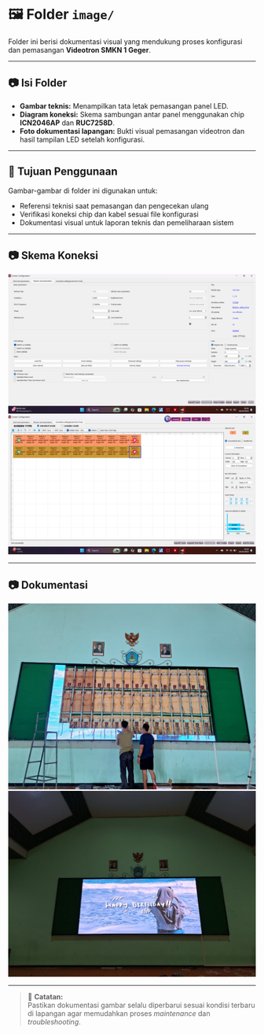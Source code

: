 # 🖼️ Folder `image/`

Folder ini berisi dokumentasi visual yang mendukung proses konfigurasi dan pemasangan **Videotron SMKN 1 Geger**.

---

## 📷 Isi Folder

- **Gambar teknis:** Menampilkan tata letak pemasangan panel LED.
- **Diagram koneksi:** Skema sambungan antar panel menggunakan chip **ICN2046AP** dan **RUC7258D**.
- **Foto dokumentasi lapangan:** Bukti visual pemasangan videotron dan hasil tampilan LED setelah konfigurasi.

---

## 🎯 Tujuan Penggunaan

Gambar-gambar di folder ini digunakan untuk:

- Referensi teknisi saat pemasangan dan pengecekan ulang
- Verifikasi koneksi chip dan kabel sesuai file konfigurasi
- Dokumentasi visual untuk laporan teknis dan pemeliharaan sistem

---

## 📷 Skema Koneksi

  ![Skema Koneksi](https://github.com/Frendi-X/Videotron-SMKN-1-Geger-Madiun/blob/main/image/1.%20P2.5_2046AP_7258_32S.png)
  ![Skema Koneksi](https://github.com/Frendi-X/Videotron-SMKN-1-Geger-Madiun/blob/main/image/2.%20Connection%20Settings%20-%202%20NetPort.png)  

---

## 📷 Dokumentasi

  ![Dokumentasi](https://github.com/Frendi-X/Videotron-SMPN-1-Jetis-Ponorogo/blob/main/image/Instalasi%20Videotron.jpeg)
  ![Dokumentasi](https://github.com/Frendi-X/Videotron-SMPN-1-Jetis-Ponorogo/blob/main/image/Videotron.jpeg)

---

> 📝 **Catatan:**  
> Pastikan dokumentasi gambar selalu diperbarui sesuai kondisi terbaru di lapangan agar memudahkan proses _maintenance_ dan _troubleshooting_.

